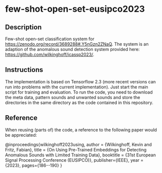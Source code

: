 # few-shot-open-set-eusipco2023

## Description

Few-shot open-set classification system for https://zenodo.org/record/3689288#.Y5nGzn2ZNaQ. The system is an adaption of the anomalous sound detection system provided here: https://github.com/wilkinghoff/icassp2023/.

## Instructions

The implementation is based on Tensorflow 2.3 (more recent versions can run into problems with the current implementation). Just start the main script for training and evaluation. To run the code, you need to download the meta data, pattern sounds and unwanted sounds and store the directories in the same directory as the code contained in this repository.

## Reference

When reusing (parts of) the code, a reference to the following paper would be appreciated:

@inproceedings{wilkinghoff2023using,
  author = {Wilkinghoff, Kevin and Fritz, Fabian},
  title = {On Using Pre-Trained Embeddings for Detecting Anomalous Sounds with Limited Training Data},
  booktitle = {31st European Signal Processing Conference (EUSIPCO)},
  publisher={IEEE},
  year = {2023},
  pages={186--190}
}
